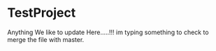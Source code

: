 # TestProject

Anything We like to update Here.....!!!
im typing something to check to merge the file with master.
